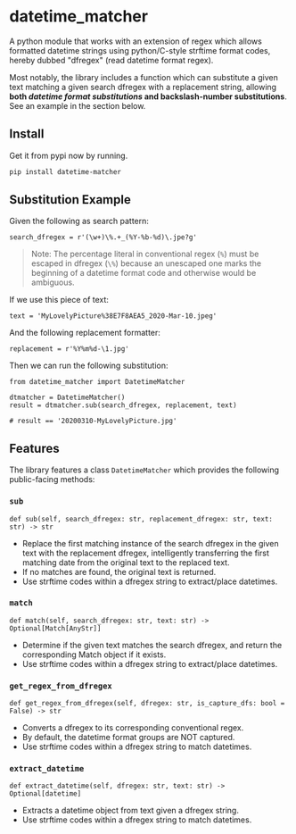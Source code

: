 # datetime_matcher

A python module that works with an extension of regex which allows formatted
datetime strings using python/C-style strftime format codes, hereby dubbed 
"dfregex" (read datetime format regex).

Most notably, the library includes a function which can substitute a given text
matching a given search dfregex with a replacement string, allowing
**both _datetime format substitutions_ and backslash-number substitutions**.
See an example in the section below.

## Install

Get it from pypi now by running.

```sh
pip install datetime-matcher
```

## Substitution Example

Given the following as search pattern:

```python3
search_dfregex = r'(\w+)\%.+_(%Y-%b-%d)\.jpe?g'
```

> Note: The percentage literal in conventional regex (`%`) must be escaped in dfregex (`\%`)
because an unescaped one marks the beginning of a datetime format code and otherwise would be
ambiguous.

If we use this piece of text:

```python3
text = 'MyLovelyPicture%38E7F8AEA5_2020-Mar-10.jpeg'
```

And the following replacement formatter:

```python3
replacement = r'%Y%m%d-\1.jpg'
```

Then we can run the following substitution:

```python3
from datetime_matcher import DatetimeMatcher

dtmatcher = DatetimeMatcher()
result = dtmatcher.sub(search_dfregex, replacement, text)

# result == '20200310-MyLovelyPicture.jpg'
```

## Features

The library features a class `DatetimeMatcher` which provides the following
public-facing methods:

### `sub`

```python3
def sub(self, search_dfregex: str, replacement_dfregex: str, text: str) -> str
```

- Replace the first matching instance of the search dfregex in the
  given text with the replacement dfregex, intelligently transferring
  the first matching date from the original text to the replaced text.
- If no matches are found, the original text is returned.
- Use strftime codes within a dfregex string to extract/place datetimes.

### `match`

```python3
def match(self, search_dfregex: str, text: str) -> Optional[Match[AnyStr]]
```

- Determine if the given text matches the search dfregex, and return
  the corresponding Match object if it exists.
- Use strftime codes within a dfregex string to extract/place datetimes.

### `get_regex_from_dfregex`

```python3
def get_regex_from_dfregex(self, dfregex: str, is_capture_dfs: bool = False) -> str
```

- Converts a dfregex to its corresponding conventional regex.
- By default, the datetime format groups are NOT captured.
- Use strftime codes within a dfregex string to match datetimes.

### `extract_datetime`

```python3
def extract_datetime(self, dfregex: str, text: str) -> Optional[datetime]
```

- Extracts a datetime object from text given a dfregex string.
- Use strftime codes within a dfregex string to match datetimes.
